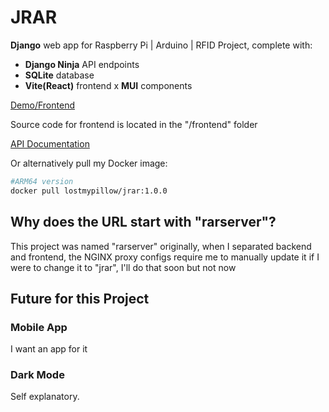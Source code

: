 # JRAR
**Django** web app for Raspberry Pi | Arduino | RFID Project, complete with:
- **Django Ninja** API endpoints
- **SQLite** database
- **Vite(React)** frontend x **MUI** components

[Demo/Frontend](https://rarserver.lostmypillow.duckdns.org/)

Source code for frontend is located in the "/frontend" folder

[API Documentation](https://rarserver.lostmypillow.duckdns.org/api/docs)

Or alternatively pull my Docker image:

```bash
#ARM64 version
docker pull lostmypillow/jrar:1.0.0
```




## Why does the URL start with "rarserver"?
This project was named "rarserver" originally, when I separated backend and frontend, the NGINX proxy configs require me to manually update it if I were to change it to "jrar", I'll do that soon but not now


## Future for this Project

### Mobile App
I want an app for it

### Dark Mode
Self explanatory.
